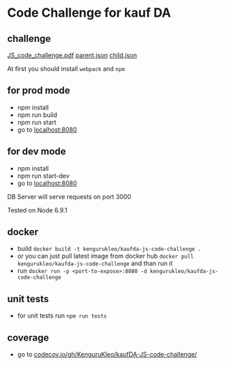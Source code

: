 # Code Challenge for kauf DA

## challenge
[JS_code_challenge.pdf](https://github.com/KenguruKleo/kaufDA-JS-code-challenge/blob/master/challange/JS_code_challenge.pdf)
[parent.json](https://github.com/KenguruKleo/kaufDA-JS-code-challenge/blob/master/challange/parent.json)
[child.json](https://github.com/KenguruKleo/kaufDA-JS-code-challenge/blob/master/challange/child.json)

At first you should install `webpack` and `npm`

## for prod mode
* npm install
* npm run build
* npm run start
* go to [localhost:8080](http://localhost:8080)

## for dev mode
* npm install
* npm run start-dev
* go to [localhost:8080](http://localhost:8080)

DB Server will serve requests on port 3000

Tested on Node 6.9.1

## docker
* build `docker build -t kengurukleo/kaufda-js-code-challenge .`
* or you can just pull latest image from docker hub `docker pull kengurukleo/kaufda-js-code-challenge` and than run it 
* run `docker run -p <port-to-expose>:8080 -d kengurukleo/kaufda-js-code-challenge`

## unit tests
* for unit tests run `npm run tests`

## coverage
* go to [codecov.io/gh/KenguruKleo/kaufDA-JS-code-challenge/](https://codecov.io/gh/KenguruKleo/kaufDA-JS-code-challenge/tree/master/app)